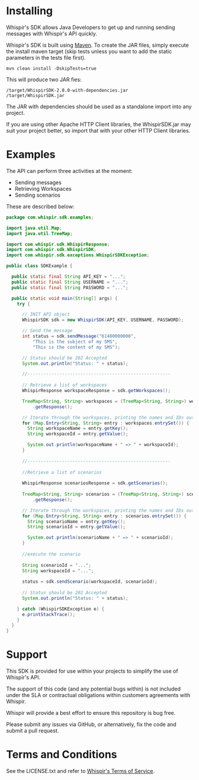 # Installing

Whispir's SDK allows Java Developers to get up and running sending messages with Whispir's API quickly.

Whispir's SDK is built using [Maven](http://maven.apache.org/).  To create the JAR files, simply execute the install maven target (skip tests unless you want to add the static parameters in the tests file first).

```shell
mvn clean install -DskipTests=true
```

This will produce two JAR fies:

```shell
/target/WhispirSDK-2.0.0-with-dependencies.jar
/target/WhispirSDK.jar
```

The JAR with dependencies should be used as a standalone import into any project.

If you are using other Apache HTTP Client libraries, the WhispirSDK.jar may suit your project better, so import that with your other HTTP Client libraries.

# Examples

The API can perform three activities at the moment:

- Sending messages
- Retrieving Workspaces
- Sending scenarios

These are described below:

```java
package com.whispir.sdk.examples;

import java.util.Map;
import java.util.TreeMap;

import com.whispir.sdk.WhispirResponse;
import com.whispir.sdk.WhispirSDK;
import com.whispir.sdk.exceptions.WhispirSDKException;

public class SDKExample {

  public static final String API_KEY = "...";
  public static final String USERNAME = "...";
  public static final String PASSWORD = "...";

  public static void main(String[] args) {
    try {

      // INIT API object
      WhispirSDK sdk = new WhispirSDK(API_KEY, USERNAME, PASSWORD);

      // Send the message
      int status = sdk.sendMessage("61400000000",
          "This is the subject of my SMS",
          "This is the content of my SMS");

      // Status should be 202 Accepted
      System.out.println("Status: " + status);

      //------------------------------------------------------
      
      // Retrieve a list of workspaces
      WhispirResponse workspaceResponse = sdk.getWorkspaces();

      TreeMap<String, String> workspaces = (TreeMap<String, String>) workspaceResponse
          .getResponse();

      // Iterate through the workspaces, printing the names and IDs out
      for (Map.Entry<String, String> entry : workspaces.entrySet()) {
        String workspaceName = entry.getKey();
        String workspaceId = entry.getValue();

        System.out.println(workspaceName + " => " + workspaceId);
      }
      
      //------------------------------------------------------
      
      //Retrieve a list of scenarios
      
      WhispirResponse scenariosResponse = sdk.getScenarios();
      
      TreeMap<String, String> scenarios = (TreeMap<String, String>) scenariosResponse
          .getResponse();

      // Iterate through the workspaces, printing the names and IDs out
      for (Map.Entry<String, String> entry : scenarios.entrySet()) {
        String scenarioName = entry.getKey();
        String scenarioId = entry.getValue();

        System.out.println(scenarioName + " => " + scenarioId);
      }
      
      //execute the scenario
      
      String scenarioId = "...";
      String workspaceId = "...";
      
      status = sdk.sendScenario(workspaceId, scenarioId);
      
      // Status should be 202 Accepted
      System.out.println("Status: " + status);

    } catch (WhispirSDKException e) {
      e.printStackTrace();
    }
  }
}

```

# Support

This SDK is provided for use within your projects to simplify the use of Whispir's API. 

The support of this code (and any potential bugs within) is not included under the SLA or contractual obligations within customers agreements with Whispir.

Whispir will provide a best effort to ensure this repository is bug free.

Please submit any issues via GitHub, or alternatively, fix the code and submit a pull request.

# Terms and Conditions

See the LICENSE.txt and refer to [Whispir's Terms of Service](http://whispir.com/terms-of-service).



